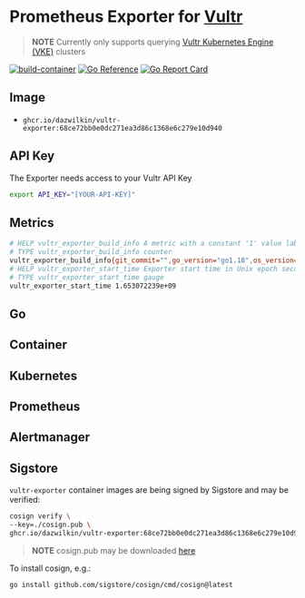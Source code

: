 # Prometheus Exporter for [Vultr](https://vultr.com)

> **NOTE** Currently only supports querying [Vultr Kubernetes Engine (VKE)](https://www.vultr.com/kubernetes/) clusters

[![build-container](https://github.com/DazWilkin/vultr-exporter/actions/workflows/build-container.yaml/badge.svg)](https://github.com/DazWilkin/vultr-exporter/actions/workflows/build-container.yaml)
[![Go Reference](https://pkg.go.dev/badge/github.com/DazWilkin/vultr-exporter.svg)](https://pkg.go.dev/github.com/DazWilkin/vultr-exporter)
[![Go Report Card](https://goreportcard.com/badge/github.com/dazwilkin/vultr-exporter)](https://goreportcard.com/report/github.com/dazwilkin/vultr-exporter)

## Image

+ `ghcr.io/dazwilkin/vultr-exporter:68ce72bb0e0dc271ea3d86c1368e6c279e10d940`

## API Key

The Exporter needs access to your Vultr API Key

```bash
export API_KEY="[YOUR-API-KEY]"
```

## Metrics

```bash
# HELP vultr_exporter_build_info A metric with a constant '1' value labeled by OS version, Go version, and the Git commit of the exporter
# TYPE vultr_exporter_build_info counter
vultr_exporter_build_info{git_commit="",go_version="go1.18",os_version=""} 1
# HELP vultr_exporter_start_time Exporter start time in Unix epoch seconds
# TYPE vultr_exporter_start_time gauge
vultr_exporter_start_time 1.653072239e+09
```

## Go

## Container

## Kubernetes

## Prometheus

## Alertmanager

## Sigstore

`vultr-exporter` container images are being signed by Sigstore and may be verified:

```bash
cosign verify \
--key=./cosign.pub \
ghcr.io/dazwilkin/vultr-exporter:68ce72bb0e0dc271ea3d86c1368e6c279e10d940
```

> **NOTE** cosign.pub may be downloaded [here](/cosign.pub)

To install cosign, e.g.:

```bash
go install github.com/sigstore/cosign/cmd/cosign@latest
```
